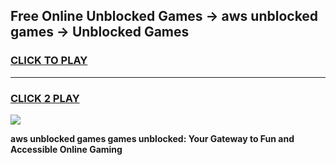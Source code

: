 
## Free Online Unblocked Games → aws unblocked games → Unblocked Games
<h3>
<a href="https://premium.freeplayer.one?title=aws_unblocked_games&ref=21F">CLICK TO PLAY</a></h3>
<hr>

<h3>
<a href="https://premium.freeplayer.one?title=aws_unblocked_games&ref=21F">CLICK 2 PLAY</a>
  
</h3>

<a href="https://premium.freeplayer.one?title=aws_unblocked_games&ref=21F/"><img src="https://clearcache.store/games.png"></a>


**aws unblocked games games unblocked: Your Gateway to Fun and Accessible Online Gaming**

